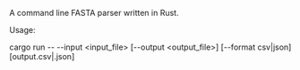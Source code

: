 A command line FASTA parser written in Rust.

Usage:

cargo run -- --input <input_file> [--output <output_file>] [--format csv|json] [output.csv|.json]
